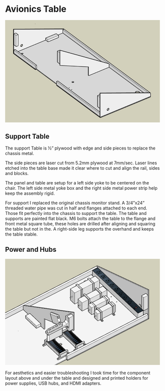 # Avionics Table

![Avionics Table](images/table.jpg)

## Support Table

The support Table is ½” plywood with edge and side pieces to replace the chassis metal. 

The side pieces are laser cut from 5.2mm plywood at 7mm/sec.  Laser lines etched into the table base made it clear where to cut and align the rail, sides and blocks.

The panel and table are setup for a left side yoke to be centered on the chair. The left side metal yoke box and the right side metal power strip help keep the assembly rigid. 

For support I replaced the original chassis monitor stand.  A 3/4”x24” threaded water pipe was cut in half and flanges attached to each end.  Those fit perfectly into the chassis to support the table.  The table and supports are painted flat black.  M6 bolts attach the table to the flange and front metal square tube, these holes are drilled after aligning and squaring the table but not in the.  A right-side leg supports the overhand and keeps the table stable.

## Power and Hubs

![Power and Hubs](images/power-hubs.jpg)

For aesthetics and easier troubleshooting I took time for the component layout above and under the table and designed and printed holders for power supplies, USB hubs, and HDMI adapters.
